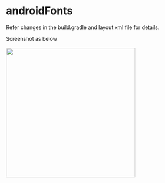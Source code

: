 # androidFonts

Refer changes in the build.gradle and layout xml file for details.

Screenshot as below
<br/><br/><img src="https://github.com/mukundrd/androidFonts/blob/master/images/sample_image.png?raw=true" width="350"/>
